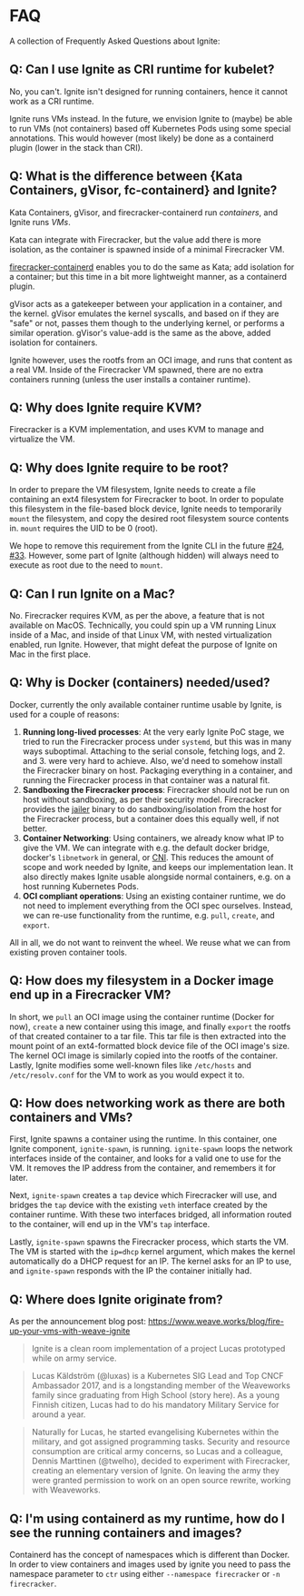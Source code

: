# FAQ

A collection of Frequently Asked Questions about Ignite:

## Q: Can I use Ignite as CRI runtime for kubelet?

No, you can't. Ignite isn't designed for running containers, hence it cannot work as a CRI runtime.

Ignite runs VMs instead. In the future, we envision Ignite to (maybe) be able to run VMs (not containers)
based off Kubernetes Pods using some special annotations. This would however (most likely) be done as a containerd
plugin (lower in the stack than CRI).

## Q: What is the difference between {Kata Containers, gVisor, fc-containerd} and Ignite?

Kata Containers, gVisor, and firecracker-containerd run _containers_, and Ignite runs _VMs_.

Kata can integrate with Firecracker, but the value add there is more isolation, as the container is
spawned inside of a minimal Firecracker VM.

[firecracker-containerd](https://github.com/firecracker-microvm/firecracker-containerd) enables you to
do the same as Kata; add isolation for a container; but this time in a bit more lightweight manner, as a
containerd plugin.

gVisor acts as a gatekeeper between your application in a container, and the kernel. gVisor emulates the
kernel syscalls, and based on if they are "safe" or not, passes them though to the underlying kernel, or
performs a similar operation. gVisor's value-add is the same as the above, added isolation for containers.

Ignite however, uses the rootfs from an OCI image, and runs that content as a real VM. Inside of the
Firecracker VM spawned, there are no extra containers running (unless the user installs a container
runtime).

## Q: Why does Ignite require KVM?

Firecracker is a KVM implementation, and uses KVM to manage and virtualize the VM.

## Q: Why does Ignite require to be root?

In order to prepare the VM filesystem, Ignite needs to create a file containing an
ext4 filesystem for Firecracker to boot. In order to populate this filesystem
in the file-based block device, Ignite needs to temporarily `mount` the filesystem,
and copy the desired root filesystem source contents in. `mount` requires the UID
to be 0 (root).

We hope to remove this requirement from the Ignite CLI in the future
[#24](https://github.com/weaveworks/ignite/issues/24), [#33](https://github.com/weaveworks/ignite/issues/33).
However, some part of Ignite (although hidden) will always need to execute as root due
to the need to `mount`.

## Q: Can I run Ignite on a Mac?

No. Firecracker requires KVM, as per the above, a feature that is not available on MacOS.
Technically, you could spin up a VM running Linux inside of a Mac, and inside of that Linux
VM, with nested virtualization enabled, run Ignite. However, that might defeat the purpose of
Ignite on Mac in the first place.

## Q: Why is Docker (containers) needed/used?

Docker, currently the only available container runtime usable by Ignite, is used for a couple of reasons:

1. **Running long-lived processes**: At the very early Ignite PoC stage, we tried to run the Firecracker
   process under `systemd`, but this was in many ways suboptimal. Attaching to the serial console, fetching
   logs, and 2. and 3. were very hard to achieve. Also, we'd need to somehow install the Firecracker binary
   on host. Packaging everything in a container, and running the Firecracker process in that container was a
   natural fit.
1. **Sandboxing the Firecracker process**: Firecracker should not be run on host without sandboxing, as per
   their security model.
   Firecracker provides the [jailer](https://github.com/firecracker-microvm/firecracker/blob/main/docs/jailer.md)
   binary to do sandboxing/isolation from the host for the Firecracker process, but a container does this
   equally well, if not better.
1. **Container Networking**: Using containers, we already know what IP to give the VM. We can integrate with
   e.g. the default docker bridge, docker's `libnetwork` in general, or [CNI](https://github.com/containernetworking/cni).
   This reduces the amount of scope and work needed by Ignite, and keeps our implementation lean. It also directly
   makes Ignite usable alongside normal containers, e.g. on a host running Kubernetes Pods.
1. **OCI compliant operations**: Using an existing container runtime, we do not need to implement everything
   from the OCI spec ourselves. Instead, we can re-use functionality from the runtime, e.g. `pull`, `create`,
   and `export`.

All in all, we do not want to reinvent the wheel. We reuse what we can from existing proven container tools.

## Q: How does my filesystem in a Docker image end up in a Firecracker VM?

In short, we `pull` an OCI image using the container runtime (Docker for now), `create` a new container using
this image, and finally `export` the rootfs of that created container to a tar file. This tar file is then
extracted into the mount point of an ext4-formatted block device file of the OCI image's size. The kernel
OCI image is similarly copied into the rootfs of the container. Lastly, Ignite modifies some well-known files
like `/etc/hosts` and `/etc/resolv.conf` for the VM to work as you would expect it to.

## Q: How does networking work as there are both containers and VMs?

First, Ignite spawns a container using the runtime. In this container, one Ignite component, `ignite-spawn`, is running.
`ignite-spawn` loops the network interfaces inside of the container, and looks for a valid one to use for the VM.
It removes the IP address from the container, and remembers it for later.

Next, `ignite-spawn` creates a `tap` device which Firecracker will use, and bridges the `tap` device with the existing
`veth` interface created by the container runtime. With these two interfaces bridged, all information routed to the
container, will end up in the VM's `tap` interface.

Lastly, `ignite-spawn` spawns the Firecracker process, which starts the VM. The VM is started with the `ip=dhcp` kernel
argument, which makes the kernel automatically do a DHCP request for an IP. The kernel asks for an IP to use, and 
`ignite-spawn` responds with the IP the container initially had.

## Q: Where does Ignite originate from?

As per the announcement blog post: https://www.weave.works/blog/fire-up-your-vms-with-weave-ignite

> Ignite is a clean room implementation of a project Lucas prototyped while on army service.

> Lucas Käldström (@luxas) is a Kubernetes SIG Lead and Top CNCF Ambassador 2017, and is a longstanding member of the Weaveworks family since graduating from High School (story here). As a young Finnish citizen, Lucas had to do his mandatory Military Service for around a year.

> Naturally for Lucas, he started evangelising Kubernetes within the military, and got assigned programming tasks. Security and resource consumption are critical army concerns, so Lucas and a colleague, Dennis Marttinen (@twelho), decided to experiment with Firecracker, creating an elementary version of Ignite. On leaving the army they were granted permission to work on an open source rewrite, working with Weaveworks.


## Q: I'm using containerd as my runtime, how do I see the running containers and images?

Containerd has the concept of namespaces which is different than Docker.  In order to view containers and images used by ignite you need to pass the namespace parameter to `ctr` using either `--namespace firecracker` or `-n firecracker`.  